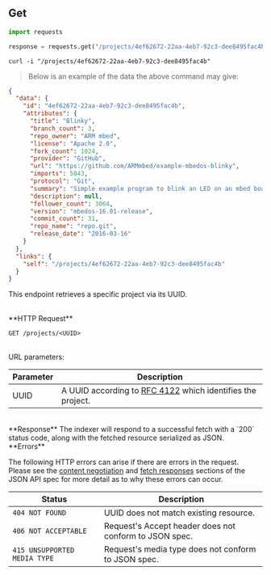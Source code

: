 ## Get

```python
import requests

response = requests.get("/projects/4ef62672-22aa-4eb7-92c3-dee8495fac4b")
```

```shell
curl -i "/projects/4ef62672-22aa-4eb7-92c3-dee8495fac4b"
```

> Below is an example of the data the above command may give:

```json
{
  "data": {
    "id": "4ef62672-22aa-4eb7-92c3-dee8495fac4b",
    "attributes": {
      "title": "Blinky",
      "branch_count": 3,
      "repo_owner": "ARM mbed",
      "license": "Apache 2.0",
      "fork_count": 1024,
      "provider": "GitHub",
      "url": "https://github.com/ARMmbed/example-mbedos-blinky",
      "imports": 5043,
      "protocol": "Git",
      "summary": "Simple example program to blink an LED on an mbed board with mbed OS",
      "description": null,
      "follower_count": 3064,
      "version": "mbedos-16.01-release",
      "commit_count": 31,
      "repo_name": "repo.git",
      "release_date": "2016-03-16"
    }
  },
  "links": {
    "self": "/projects/4ef62672-22aa-4eb7-92c3-dee8495fac4b"
  }
}
```

This endpoint retrieves a specific project via its UUID.

<br />
**HTTP Request**

`GET /projects/<UUID>`

<br />
URL parameters:

Parameter | Description
--------- | -----------
UUID      | A UUID according to [RFC 4122](https://tools.ietf.org/html/rfc4122.html) which identifies the project.

<br />
**Response**  
The indexer will respond to a successful fetch with a `200` status code, along
with the fetched resource serialized as JSON.

<br />
**Errors**

The following HTTP errors can arise if there are errors in the request. Please see
the [content negotiation](http://jsonapi.org/format/#content-negotiation-servers)
and [fetch responses](http://jsonapi.org/format/#fetching-resources-responses) sections
of the JSON API spec for more detail as to why these errors can occur.

Status                       | Description
---------------------------- | -----------
`404 NOT FOUND`              | UUID does not match existing resource.
`406 NOT ACCEPTABLE`         | Request's Accept header does not conform to JSON spec.
`415 UNSUPPORTED MEDIA TYPE` | Request's media type does not conform to JSON spec.
